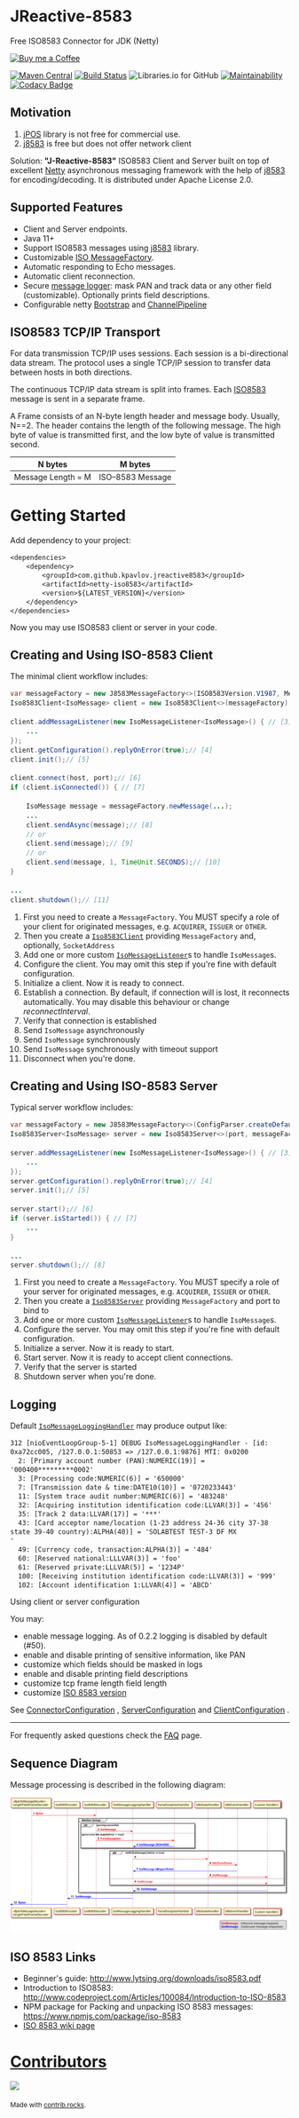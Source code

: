 # JReactive-8583

Free ISO8583 Connector for JDK (Netty)

[![Buy me a Coffee](https://cdn.buymeacoffee.com/buttons/default-orange.png)](https://buymeacoffee.com/mailsk)

[![Maven Central](https://img.shields.io/maven-central/v/com.github.kpavlov.jreactive8583/netty-iso8583.svg?label=Maven%20Central)](https://repo1.maven.org/maven2/com/github/kpavlov/jreactive8583/netty-iso8583/)
[![Build Status](https://github.com/kpavlov/jreactive-8583/actions/workflows/gradle.yml/badge.svg)](https://github.com/kpavlov/jreactive-8583/actions/workflows/gradle.yml)
![Libraries.io for GitHub](https://img.shields.io/librariesio/github/kpavlov/jreactive-8583.svg?maxAge=2592000)
[![Maintainability](https://api.codeclimate.com/v1/badges/56e9f30962b0cbd97ed7/maintainability)](https://codeclimate.com/github/kpavlov/jreactive-8583/maintainability)
[![Codacy Badge](https://app.codacy.com/project/badge/Grade/56d83582f4564db9bfee15b0309ee0b5)](https://app.codacy.com/gh/kpavlov/jreactive-8583/dashboard?utm_source=gh&utm_medium=referral&utm_content=&utm_campaign=Badge_grade)

## Motivation

1. [jPOS][jpos] library is not free for commercial use.
2. [j8583][j8583] is free but does not offer network client

Solution: **"J-Reactive-8583"** ISO8583 Client and Server built on top of excellent [Netty][netty] asynchronous messaging framework with the help of [j8583][j8583] for encoding/decoding. It is distributed under Apache License 2.0.

## Supported Features

* Client and Server endpoints.
* Java 11+
* Support ISO8583 messages using [j8583][j8583] library.
* Customizable [ISO MessageFactory][j8583-message-factory].
* Automatic responding to Echo messages.
* Automatic client reconnection.
* Secure [message logger](https://github.com/kpavlov/jreactive-8583/blob/master/src/main/java/com/github/kpavlov/jreactive8583/netty/pipeline/IsoMessageLoggingHandler.java): mask PAN and track data or any other field (customizable). Optionally prints field descriptions.
 * Configurable netty [Bootstrap](https://github.com/netty/netty/blob/master/transport/src/main/java/io/netty/bootstrap/Bootstrap.java) and [ChannelPipeline](https://github.com/netty/netty/blob/master/transport/src/main/java/io/netty/channel/ChannelPipeline.java)

## ISO8583 TCP/IP Transport

For data transmission TCP/IP uses sessions.
Each session is a bi-directional data stream.
The protocol uses a single TCP/IP session to transfer data between hosts in both directions.

The continuous TCP/IP data stream is split into frames.
Each [ISO8583][iso8583] message is sent in a separate frame.

A Frame consists of an N-byte length header and message body.
Usually, N==2.
The header contains the length of the following message.
The high byte of value is transmitted first, and the low byte of value is transmitted second.

| N bytes            | M bytes            |
| ------------------ | ------------------ |
| Message Length = M | ISO–8583 Message   |

# Getting Started

Add dependency to your project:

    <dependencies>
        <dependency>
            <groupId>com.github.kpavlov.jreactive8583</groupId>
            <artifactId>netty-iso8583</artifactId>
            <version>${LATEST_VERSION}</version>
        </dependency>
    </dependencies>

Now you may use ISO8583 client or server in your code.

## Creating and Using ISO-8583 Client

The minimal client workflow includes:

~~~java
var messageFactory = new J8583MessageFactory<>(ISO8583Version.V1987, MessageOrigin.OTHER);// [1]
Iso8583Client<IsoMessage> client = new Iso8583Client<>(messageFactory);// [2]

client.addMessageListener(new IsoMessageListener<IsoMessage>() { // [3]
    ...
});
client.getConfiguration().replyOnError(true);// [4]
client.init();// [5]

client.connect(host, port);// [6]
if (client.isConnected()) { // [7]

    IsoMessage message = messageFactory.newMessage(...);
    ...
    client.sendAsync(message);// [8]
    // or
    client.send(message);// [9]
    // or
    client.send(message, 1, TimeUnit.SECONDS);// [10]
}

...
client.shutdown();// [11]
~~~

1. First you need to create a `MessageFactory`. You MUST specify a role of your client for
   originated messages, e.g. `ACQUIRER`, `ISSUER` or `OTHER`.
2. Then you create a [`Iso8583Client`][Iso8583Client] providing `MessageFactory` and,
   optionally, `SocketAddress`
3. Add one or more custom [`IsoMessageListener`][IsoMessageListener]s to handle `IsoMessage`s.
4. Configure the client. You may omit this step if you're fine with default configuration.
5. Initialize a client. Now it is ready to connect.
6. Establish a connection. By default, if connection will is lost, it reconnects automatically. You
   may disable this behaviour or change _reconnectInterval_.
7. Verify that connection is established
8. Send `IsoMessage` asynchronously
9. Send `IsoMessage` synchronously
10. Send `IsoMessage` synchronously with timeout support
11. Disconnect when you're done.

## Creating and Using ISO-8583 Server

Typical server workflow includes:

~~~java
var messageFactory = new J8583MessageFactory<>(ConfigParser.createDefault(), ISO8583Version.V1987, MessageOrigin.ACQUIRER);// [1]
Iso8583Server<IsoMessage> server = new Iso8583Server<>(port, messageFactory);// [2]

server.addMessageListener(new IsoMessageListener<IsoMessage>() { // [3]
    ...
});
server.getConfiguration().replyOnError(true);// [4]
server.init();// [5]

server.start();// [6]
if (server.isStarted()) { // [7]
    ...
}

...
server.shutdown();// [8]
~~~

1. First you need to create a `MessageFactory`. You MUST specify a role of your server for
   originated messages, e.g. `ACQUIRER`, `ISSUER` or `OTHER`.
2. Then you create a [`Iso8583Server`][Iso8583Server] providing `MessageFactory` and port to bind to
3. Add one or more custom [`IsoMessageListener`][IsoMessageListener]s to handle `IsoMessage`s.
4. Configure the server. You may omit this step if you're fine with default configuration.
5. Initialize a server. Now it is ready to start.
6. Start server. Now it is ready to accept client connections.
7. Verify that the server is started
9. Shutdown server when you're done.

## Logging

Default [`IsoMessageLoggingHandler`][IsoMessageLoggingHandler] may produce output like:

    312 [nioEventLoopGroup-5-1] DEBUG IsoMessageLoggingHandler - [id: 0xa72cc005, /127.0.0.1:50853 => /127.0.0.1:9876] MTI: 0x0200
      2: [Primary account number (PAN):NUMERIC(19)] = '000400*********0002'
      3: [Processing code:NUMERIC(6)] = '650000'
      7: [Transmission date & time:DATE10(10)] = '0720233443'
      11: [System trace audit number:NUMERIC(6)] = '483248'
      32: [Acquiring institution identification code:LLVAR(3)] = '456'
      35: [Track 2 data:LLVAR(17)] = '***'
      43: [Card acceptor name/location (1-23 address 24-36 city 37-38 state 39-40 country):ALPHA(40)] = 'SOLABTEST TEST-3 DF MX                  '
      49: [Currency code, transaction:ALPHA(3)] = '484'
      60: [Reserved national:LLLVAR(3)] = 'foo'
      61: [Reserved private:LLLVAR(5)] = '1234P'
      100: [Receiving institution identification code:LLVAR(3)] = '999'
      102: [Account identification 1:LLVAR(4)] = 'ABCD'

Using client or server configuration

You may:

- enable message logging. As of 0.2.2 logging is disabled by default (#50).
- enable and disable printing of sensitive information, like PAN
- customize which fields should be masked in logs
- enable and disable printing field descriptions
- customize tcp frame length field length
- customize [ISO 8583 version](https://en.wikipedia.org/wiki/ISO_8583#ISO_8583_version)

See
[ConnectorConfiguration](./src/main/java/com/github/kpavlov/jreactive8583/ConnectorConfiguration.java)
,
[ServerConfiguration](./src/main/java/com/github/kpavlov/jreactive8583/server/ServerConfiguration.java)
and
[ClientConfiguration](./src/main/java/com/github/kpavlov/jreactive8583/client/ClientConfiguration.java)
.

---
For frequently asked questions check the [FAQ](https://github.com/kpavlov/jreactive-8583/wiki/FAQ)
page.

## Sequence Diagram

Message processing is described in the following diagram:

![Sequence Diagram](docs/sequence.svg)

## ISO 8583 Links

- Beginner's guide: http://www.lytsing.org/downloads/iso8583.pdf
- Introduction to ISO8583: http://www.codeproject.com/Articles/100084/Introduction-to-ISO-8583
- NPM package for Packing and unpacking ISO 8583 messages: https://www.npmjs.com/package/iso-8583
- [ISO 8583 wiki page](https://en.wikipedia.org/wiki/ISO_8583)

[iso8583]: https://en.wikipedia.org/wiki/ISO_8583

[iso-examples]: https://github.com/beckerdo/ISO-8583-Examples "Some payments processing examples"
[j8583-example]: https://krishnarag.wordpress.com/2014/06/18/iso-8583-j8583-java-library/
[j8583]: https://bitbucket.org/chochos/j8583 "Java implementation of the ISO8583 protocol."
[j8583-message-factory]: https://github.com/chochos/j8583/blob/master/src/main/java/com/solab/iso8583/IsoMessage.java
[jpos]: http://jpos.org
[netty]: https://netty.io

[Iso8583Client]: https://github.com/kpavlov/jreactive-8583/blob/master/src/main/java/com/github/kpavlov/jreactive8583/client/Iso8583Client.java
[Iso8583Server]: https://github.com/kpavlov/jreactive-8583/blob/master/src/main/java/com/github/kpavlov/jreactive8583/server/Iso8583Server.java
[IsoMessageListener]: https://github.com/kpavlov/jreactive-8583/blob/master/src/main/java/com/github/kpavlov/jreactive8583/IsoMessageListener.java
[IsoMessageLoggingHandler]: https://github.com/kpavlov/jreactive-8583/blob/master/src/main/java/com/github/kpavlov/jreactive8583/netty/pipeline/IsoMessageLoggingHandler.java

# [Contributors](https://github.com/kpavlov/jreactive-8583/graphs/contributors)

![](https://contrib.rocks/image?repo=kpavlov/jreactive-8583)

<small >Made with [contrib.rocks](https://contrib.rocks).</small>
